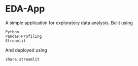 # EDA-App

A simple application for exploratory data analysis. Built using

    Python
    Pandas-Profiling
    Streamlit
    
And deployed using 

    share.streamlit
